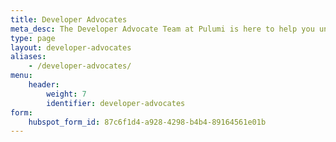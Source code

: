 ```yaml
---
title: Developer Advocates
meta_desc: The Developer Advocate Team at Pulumi is here to help you understand cloud engineering to build, deploy, and manage your whole stack. Use this page to reach us.
type: page
layout: developer-advocates
aliases:
    - /developer-advocates/
menu:
    header:
        weight: 7
        identifier: developer-advocates
form:
    hubspot_form_id: 87c6f1d4-a928-4298-b4b4-89164561e01b
---
```

